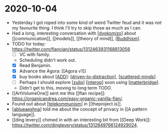 # 2020-10-04

 - Yesterday I got roped into some kind of weird Twitter feud and it was *not* my favourite thing. I think I'll try to skip those as much as I can.
 - Had a long, interesting conversation with [[dyokomizo]] about [[communication]], [[models]], [[theory of mind]], [[Buddhism]].
 - TODO for today: https://twitter.com/flancian/status/1312463931168813056
   - [ ] VC with family.
    - Scheduling didn't work out.
   - [x] Read Benjamin.
   - [x] Advance the Agora: [[Agora v1]]
   - [x] buy books about [[ADD]]: [[driven-to-distraction]], [[scattered-minds]].
   - [ ] Perhaps I should explore [[zulip]] [[interop]] soon using [[matterbridge]].
    - Didn't get to this, moving to long term TODO.
 - [[ArtVolumeOne]] sent me this [[flan recipe]]: https://organicandrea.com/easy-organic-vanilla-flan/.
 - Found out about [[telekommunism]] in [[theproject.is]]. 
 - [[ablueaeshna]] told me about the concept of privacy in [[A pattern language]]. 
 - [[ding levery]] chimed in with an interesting bit from [[Deep Work]]: https://twitter.com/dinglevery/status/1312849766124929024.



[//begin]: # "Autogenerated link references for markdown compatibility"
[dyokomizo]: ../dyokomizo "dyokomizo"
[Buddhism]: ../buddhism "buddhism"
[ADD]: add "ADD"
[driven-to-distraction]: driven-to-distraction "Driven to Distraction"
[scattered-minds]: scattered-minds "Scattered Minds"
[zulip]: ../zulip "zulip"
[interop]: interop "Interop"
[matterbridge]: matterbridge "Matterbridge"
[telekommunism]: telekommunism "Telekommunism"
[ablueaeshna]: ../ablueaeshna "ablueaeshna"
[//end]: # "Autogenerated link references"